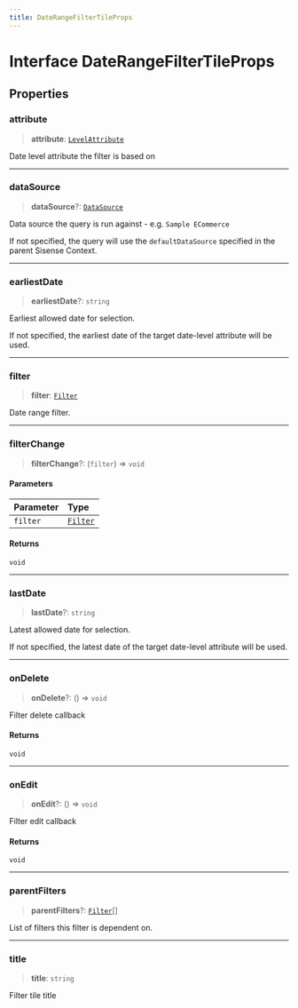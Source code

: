 ```yaml
---
title: DateRangeFilterTileProps
---
```


# Interface DateRangeFilterTileProps

## Properties

### attribute

> **attribute**: [`LevelAttribute`](../../sdk-data/interfaces/interface.LevelAttribute.md)

Date level attribute the filter is based on

***

### dataSource

> **dataSource**?: [`DataSource`](../../sdk-data/type-aliases/type-alias.DataSource.md)

Data source the query is run against - e.g. `Sample ECommerce`

If not specified, the query will use the `defaultDataSource` specified in the parent Sisense Context.

***

### earliestDate

> **earliestDate**?: `string`

Earliest allowed date for selection.

If not specified, the earliest date of the target date-level attribute will be used.

***

### filter

> **filter**: [`Filter`](../../sdk-data/interfaces/interface.Filter.md)

Date range filter.

***

### filterChange

> **filterChange**?: (`filter`) => `void`

#### Parameters

| Parameter | Type |
| :------ | :------ |
| `filter` | [`Filter`](../../sdk-data/interfaces/interface.Filter.md) |

#### Returns

`void`

***

### lastDate

> **lastDate**?: `string`

Latest allowed date for selection.

If not specified, the latest date of the target date-level attribute will be used.

***

### onDelete

> **onDelete**?: () => `void`

Filter delete callback

#### Returns

`void`

***

### onEdit

> **onEdit**?: () => `void`

Filter edit callback

#### Returns

`void`

***

### parentFilters

> **parentFilters**?: [`Filter`](../../sdk-data/interfaces/interface.Filter.md)[]

List of filters this filter is dependent on.

***

### title

> **title**: `string`

Filter tile title
